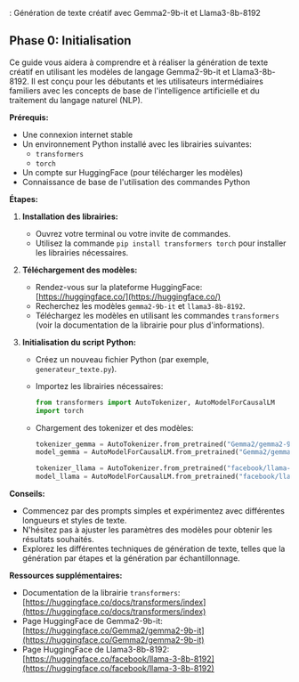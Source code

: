 : Génération de texte créatif avec Gemma2-9b-it et Llama3-8b-8192

## Phase 0: Initialisation

Ce guide vous aidera à comprendre et à réaliser la génération de texte créatif en utilisant les modèles de langage Gemma2-9b-it et Llama3-8b-8192. Il est conçu pour les débutants et les utilisateurs intermédiaires familiers avec les concepts de base de l'intelligence artificielle et du traitement du langage naturel (NLP).

**Prérequis:**

* Une connexion internet stable
* Un environnement Python installé avec les librairies suivantes:
    * `transformers`
    * `torch`
* Un compte sur HuggingFace (pour télécharger les modèles)
* Connaissance de base de l'utilisation des commandes Python

**Étapes:**

1. **Installation des librairies:**

   * Ouvrez votre terminal ou votre invite de commandes.
   * Utilisez la commande `pip install transformers torch` pour installer les librairies nécessaires.

2. **Téléchargement des modèles:**

   * Rendez-vous sur la plateforme HuggingFace: [https://huggingface.co/](https://huggingface.co/)
   * Recherchez les modèles `gemma2-9b-it` et `llama3-8b-8192`.
   * Téléchargez les modèles en utilisant les commandes `transformers` (voir la documentation de la librairie pour plus d'informations).

3. **Initialisation du script Python:**

   * Créez un nouveau fichier Python (par exemple, `generateur_texte.py`).
   * Importez les librairies nécessaires:

     ```python
     from transformers import AutoTokenizer, AutoModelForCausalLM
     import torch
     ```

   * Chargement des tokenizer et des modèles:

     ```python
     tokenizer_gemma = AutoTokenizer.from_pretrained("Gemma2/gemma2-9b-it")
     model_gemma = AutoModelForCausalLM.from_pretrained("Gemma2/gemma2-9b-it")

     tokenizer_llama = AutoTokenizer.from_pretrained("facebook/llama-3-8b-8192")
     model_llama = AutoModelForCausalLM.from_pretrained("facebook/llama-3-8b-8192")
     ```

**Conseils:**

* Commencez par des prompts simples et expérimentez avec différentes longueurs et styles de texte.
* N'hésitez pas à ajuster les paramètres des modèles pour obtenir les résultats souhaités.
* Explorez les différentes techniques de génération de texte, telles que la génération par étapes et la génération par échantillonnage.

**Ressources supplémentaires:**

* Documentation de la librairie `transformers`: [https://huggingface.co/docs/transformers/index](https://huggingface.co/docs/transformers/index)
* Page HuggingFace de Gemma2-9b-it: [https://huggingface.co/Gemma2/gemma2-9b-it](https://huggingface.co/Gemma2/gemma2-9b-it)
* Page HuggingFace de Llama3-8b-8192: [https://huggingface.co/facebook/llama-3-8b-8192](https://huggingface.co/facebook/llama-3-8b-8192)



